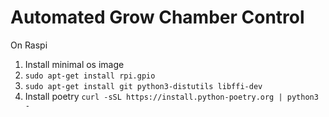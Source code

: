 # Automated Grow Chamber Control

On Raspi
1. Install minimal os image
2. `sudo apt-get install rpi.gpio`
2. `sudo apt-get install git python3-distutils libffi-dev`
3. Install poetry `curl -sSL https://install.python-poetry.org | python3 -`
